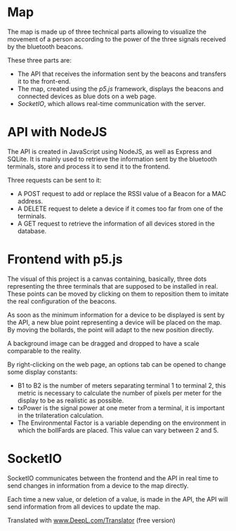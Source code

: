 # Map

The map is made up of three technical parts allowing to visualize the movement of a person according to the power of the three signals received by the bluetooth beacons.

These three parts are:

* The API that receives the information sent by the beacons and transfers it to the front-end.
* The map, created using the *p5.js* framework, displays the beacons and connected devices as blue dots on a web page.
* *SocketIO*, which allows real-time communication with the server.

# API with NodeJS

The API is created in JavaScript using NodeJS, as well as Express and SQLite.
It is mainly used to retrieve the information sent by the bluetooth terminals, store and process it to send it to the frontend.

Three requests can be sent to it: 

* A POST request to add or replace the RSSI value of a Beacon for a MAC address.
* A DELETE request to delete a device if it comes too far from one of the terminals.
* A GET request to retrieve the information of all devices stored in the database.

# Frontend with p5.js

The visual of this project is a canvas containing, basically, three dots representing the three terminals that are supposed to be installed in real.
These points can be moved by clicking on them to reposition them to imitate the real configuration of the beacons.

As soon as the minimum information for a device to be displayed is sent by the API, a new blue point representing a device will be placed on the map.
By moving the bollards, the point will adapt to the new position directly.

A background image can be dragged and dropped to have a scale comparable to the reality.

By right-clicking on the web page, an options tab can be opened to change some display constants:

* B1 to B2 is the number of meters separating terminal 1 to terminal 2, this metric is necessary to calculate the number of pixels per meter for the display to be as realistic as possible.
* txPower is the signal power at one meter from a terminal, it is important in the trilateration calculation.
* The Environmental Factor is a variable depending on the environment in which the bollFards are placed. This value can vary between 2 and 5.

# SocketIO

SocketIO communicates between the frontend and the API in real time to send changes in information from a device to the map directly.

Each time a new value, or deletion of a value, is made in the API, the API will send information from all devices to update the map.


Translated with www.DeepL.com/Translator (free version)

